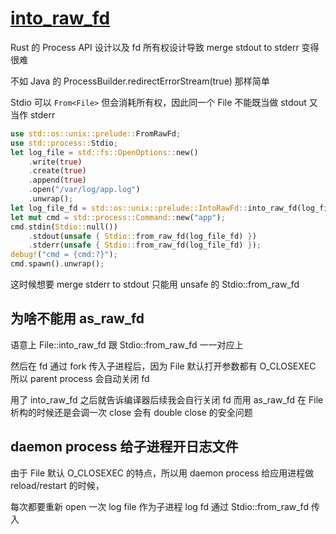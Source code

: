 # [into_raw_fd](/2022/06/into_raw_fd.md)

Rust 的 Process API 设计以及 fd 所有权设计导致 merge stdout to stderr 变得很难

不如 Java 的 ProcessBuilder.redirectErrorStream(true) 那样简单

Stdio 可以 `From<File>` 但会消耗所有权，因此同一个 File 不能既当做 stdout 又当作 stderr

```rust
use std::os::unix::prelude::FromRawFd;
use std::process::Stdio;
let log_file = std::fs::OpenOptions::new()
    .write(true)
    .create(true)
    .append(true)
    .open("/var/log/app.log")
    .unwrap();
let log_file_fd = std::os::unix::prelude::IntoRawFd::into_raw_fd(log_file);
let mut cmd = std::process::Command::new("app");
cmd.stdin(Stdio::null())
    .stdout(unsafe { Stdio::from_raw_fd(log_file_fd) })
    .stderr(unsafe { Stdio::from_raw_fd(log_file_fd) });
debug!("cmd = {cmd:?}");
cmd.spawn().unwrap();
```

这时候想要 merge stderr to stdout 只能用 unsafe 的 Stdio::from_raw_fd

## 为啥不能用 as_raw_fd

语意上 File::into_raw_fd 跟 Stdio::from_raw_fd 一一对应上

然后在 fd 通过 fork 传入子进程后，因为 File 默认打开参数都有 O_CLOSEXEC 所以 parent process 会自动关闭 fd

用了 into_raw_fd 之后就告诉编译器后续我会自行关闭 fd 而用 as_raw_fd 在 File 析构的时候还是会调一次 close 会有 double close 的安全问题

## daemon process 给子进程开日志文件

由于 File 默认 O_CLOSEXEC 的特点，所以用 daemon process 给应用进程做 reload/restart 的时候，

每次都要重新 open 一次 log file 作为子进程 log fd 通过 Stdio::from_raw_fd 传入
